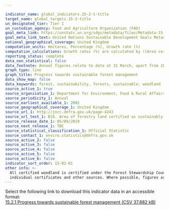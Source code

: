 ```yaml
---

indicator_name: global_indicators.15-2-1-title
target_name: global_targets.15-2-title
un_designated_tier: Tier I
un_custodian_agency: Food and Agriculture Organization (FAO)
goal_meta_link: https://unstats.un.org/sdgs/metadata/files/Metadata-15-02-01.pdf 
goal_meta_link_text: United Nations Sustainable Development Goals Metadata (PDF 756 KB)
national_geographical_coverage: United Kingdom
computation_units: Hectares, Percentage (%), Growth rate (%)
computation_calculations: Growth rates (%) are calculated by ((Area certified OR Total woodland Area in year n - Area certified OR Total woodland Area in year n-1) / Area certified OR Total woodland Area in year n-1) * 100
reporting_status: complete
data_non_statistical: false
data_footnote: Annual figures relate to data at 31 March, apart from 2001 (31 December) and 2002 (30 September).
graph_type: line
graph_title: Progress towards sustainable forest management
data_show_map: false
data_keywords: forest, sustainability, forests, sustainable, woodland
source_active_1: true
source_organisation_1: Department for Environment, Food & Rural Affairs (Defra)
source_periodicity_1: Annual
source_earliest_available_1: 2001
source_geographical_coverage_1: United Kingdom
source_url_1: http://jncc.defra.gov.uk/page-4243
source_url_text_1: B1b. Area of forestry land certified as sustainably managed
source_release_date_1: 05/09/2019
source_next_release_1: TBC
source_statistical_classification_1: Official Statistic 
source_contact_1: enviro.statistics@defra.gov.uk
source_active_2: false
source_active_3: false
source_active_4: false
source_active_5: false
source_active_6: false
indicator_sort_order: 15-02-01
other info: >-
  All certified woodland is certified under the Forest Stewardship Council (FSC) scheme. Some of these woodlands are also certified under the Programme for the Endorsement of Forest Certification (PEFC) scheme. The estimates are based on UK data published by FSC, supplemented by data from
  individual certificates and other sources. Where possible, figures are for the woodland area certified, rather than the land area certified.  Data follows the UN specification for this indicator. This indicator has not been identified in collaboration with topic experts.
---
```

Select the following link to download this indicator data in an accessible format:<br>[15.2.1 Progress towards sustainable forest management (CSV 37.882 kB)](https://sustainabledevelopment-uk.github.io/sdg-data/data/15-2-1.csv)